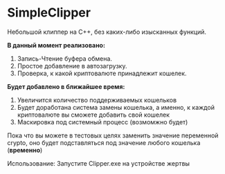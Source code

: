 # SimpleClipper

Небольшой клиппер на С++, без каких-либо изысканных функций.

<b>В данный момент реализовано: </b> 
  1) Запись-Чтение буфера обмена.
  2) Простое добавление в автозагрузку.
  3) Проверка, к какой криптовалюте принадлежит кошелек.
  
<b>Будет добавлено в ближайшее время:</b>
  1) Увеличится количество поддерживаемых кошельков
  2) Будет доработана система замены кошелька, а именно, к каждой криптовалюте вы сможете добавить свой кошелек
  3) Маскировка под системный процесс (возмомжно будет)

Пока что вы можете в тестовых целях заменить значение переменной crypto, оно будет подставляться под значение любого кошелька (<b>временно</b>)

Использование: Запустите Clipper.exe на устройстве жертвы
